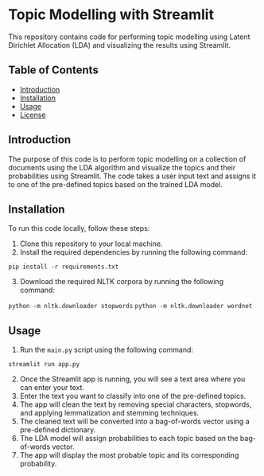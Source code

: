 # Topic Modelling with Streamlit

This repository contains code for performing topic modelling using Latent Dirichlet Allocation (LDA) and visualizing the results using Streamlit.

## Table of Contents
- [Introduction](#introduction)
- [Installation](#installation)
- [Usage](#usage)
- [License](#license)

## Introduction
The purpose of this code is to perform topic modelling on a collection of documents using the LDA algorithm and visualize the topics and their probabilities using Streamlit. The code takes a user input text and assigns it to one of the pre-defined topics based on the trained LDA model.

## Installation
To run this code locally, follow these steps:
1. Clone this repository to your local machine.
2. Install the required dependencies by running the following command:

`pip install -r requirements.txt`

3. Download the required NLTK corpora by running the following command:

`python -m nltk.downloader stopwords`
`python -m nltk.downloader wordnet`


## Usage
1. Run the `main.py` script using the following command:

`streamlit run app.py`

2. Once the Streamlit app is running, you will see a text area where you can enter your text.
3. Enter the text you want to classify into one of the pre-defined topics.
4. The app will clean the text by removing special characters, stopwords, and applying lemmatization and stemming techniques.
5. The cleaned text will be converted into a bag-of-words vector using a pre-defined dictionary.
6. The LDA model will assign probabilities to each topic based on the bag-of-words vector.
7. The app will display the most probable topic and its corresponding probability.
